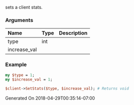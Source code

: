 sets a client stats.
### Arguments
**Name**|**Type**|**Description**
:---|:---|:---
type|int|
increase_val||

### Example

```perl
my $type = 1;
my $increase_val = 1;

$client->SetStats($type, $increase_val); # Returns void
```


Generated On 2018-04-29T00:35:14-07:00